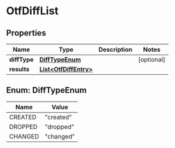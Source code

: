 

# OtfDiffList


## Properties

Name | Type | Description | Notes
------------ | ------------- | ------------- | -------------
**diffType** | [**DiffTypeEnum**](#DiffTypeEnum) |  |  [optional]
**results** | [**List&lt;OtfDiffEntry&gt;**](OtfDiffEntry.md) |  | 



## Enum: DiffTypeEnum

Name | Value
---- | -----
CREATED | &quot;created&quot;
DROPPED | &quot;dropped&quot;
CHANGED | &quot;changed&quot;



